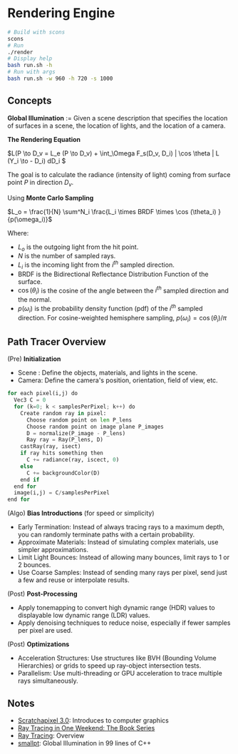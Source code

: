 # Rendering Engine

```bash
# Build with scons
scons
# Run
./render
# Display help
bash run.sh -h
# Run with args
bash run.sh -w 960 -h 720 -s 1000
```

## Concepts

**Global Illumination** := Given a scene description that specifies 
the location of surfaces in a scene, the location of lights, and the location of a camera. 

**The Rendering Equation**

$L(P \to D_v = L_e (P \to D_v) + \int_\Omega F_s(D_v, D_i) | \cos \theta | L (Y_i \to - D_i) dD_i $

The goal is to calculate the radiance (intensity of light) coming from surface point $P$ in direction $D_v$. 

Using **Monte Carlo Sampling**

$L_o = \frac{1}{N} \sum^N_i \frac{L_i \times BRDF \times \cos (\theta_i) }{p(\omega_i)}$

Where:
- $L_o$ is the outgoing light from the hit point.
- $N$ is the number of sampled rays.
- $L_i$ is the incoming light from the $i^{th}$ sampled direction.
- BRDF is the Bidirectional Reflectance Distribution Function of the surface.
- $\cos (\theta_i)$ is the cosine of the angle between the $i^{th}$ sampled direction and the normal.
- $p(\omega_i)$ is the probability density function (pdf) of the $i^{th}$ sampled direction. For cosine-weighted hemisphere sampling, $p(\omega_i) = \cos (\theta_i) / \pi$

## Path Tracer Overview

(Pre) **Initialization**

- Scene : Define the objects, materials, and lights in the scene.
- Camera: Define the camera's position, orientation, field of view, etc.

```python
for each pixel(i,j) do
  Vec3 C = 0
  for (k=0; k < samplesPerPixel; k++) do
    Create random ray in pixel:
      Choose random point on len P_lens
      Choose random point on image plane P_images
      D = normalize(P_image - P_lens)
      Ray ray = Ray(P_lens, D)
    castRay(ray, isect)
    if ray hits something then
      C += radiance(ray, iscect, 0)
    else
      C += backgroundColor(D) 
    end if
  end for 
  image(i,j) = C/samplesPerPixel
end for
```

(Algo) **Bias Introductions** (for speed or simplicity)

- Early Termination: Instead of always tracing rays to a maximum depth, you can randomly terminate paths with a certain probability.
- Approximate Materials: Instead of simulating complex materials, use simpler approximations.
- Limit Light Bounces: Instead of allowing many bounces, limit rays to 1 or 2 bounces.
- Use Coarse Samples: Instead of sending many rays per pixel, send just a few and reuse or interpolate results.

(Post) **Post-Processing**
- Apply tonemapping to convert high dynamic range (HDR) values to displayable low dynamic range (LDR) values.
- Apply denoising techniques to reduce noise, especially if fewer samples per pixel are used.

(Post) **Optimizations**
- Acceleration Structures: Use structures like BVH (Bounding Volume Hierarchies) or grids to speed up ray-object intersection tests.
- Parallelism: Use multi-threading or GPU acceleration to trace multiple rays simultaneously.


## Notes
- [Scratchapixel 3.0](https://www.scratchapixel.com/): Introduces to computer graphics
- [Ray Tracing in One Weekend: The Book Series](https://raytracing.github.io/)
- [Ray Tracing](https://en.wikipedia.org/wiki/Ray_tracing_(graphics)): Overview
- [smallpt](https://www.kevinbeason.com/smallpt/?source=post_page-----4d9d3ce5fea4--------------------------------): Global Illumination in 99 lines of C++
